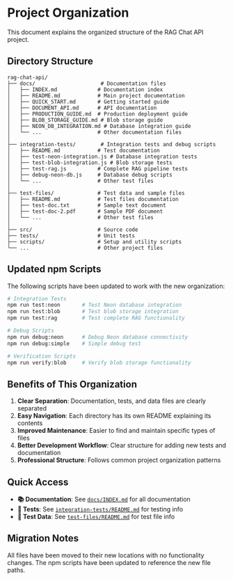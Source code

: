 # Project Organization

This document explains the organized structure of the RAG Chat API project.

## Directory Structure

```
rag-chat-api/
├── docs/                     # Documentation files
│   ├── INDEX.md             # Documentation index
│   ├── README.md            # Main project documentation
│   ├── QUICK_START.md       # Getting started guide
│   ├── DOCUMENT_API.md      # API documentation
│   ├── PRODUCTION_GUIDE.md  # Production deployment guide
│   ├── BLOB_STORAGE_GUIDE.md # Blob storage guide
│   ├── NEON_DB_INTEGRATION.md # Database integration guide
│   └── ...                  # Other documentation files
│
├── integration-tests/        # Integration tests and debug scripts
│   ├── README.md            # Test documentation
│   ├── test-neon-integration.js # Database integration tests
│   ├── test-blob-integration.js # Blob storage tests
│   ├── test-rag.js          # Complete RAG pipeline tests
│   ├── debug-neon-db.js     # Database debug scripts
│   └── ...                  # Other test files
│
├── test-files/              # Test data and sample files
│   ├── README.md            # Test files documentation
│   ├── test-doc.txt         # Sample text document
│   ├── test-doc-2.pdf       # Sample PDF document
│   └── ...                  # Other test files
│
├── src/                     # Source code
├── tests/                   # Unit tests
├── scripts/                 # Setup and utility scripts
└── ...                      # Other project files
```

## Updated npm Scripts

The following scripts have been updated to work with the new organization:

```bash
# Integration Tests
npm run test:neon       # Test Neon database integration
npm run test:blob       # Test blob storage integration
npm run test:rag        # Test complete RAG functionality

# Debug Scripts
npm run debug:neon      # Debug Neon database connectivity
npm run debug:simple    # Simple debug test

# Verification Scripts
npm run verify:blob     # Verify blob storage functionality
```

## Benefits of This Organization

1. **Clear Separation**: Documentation, tests, and data files are clearly separated
2. **Easy Navigation**: Each directory has its own README explaining its contents
3. **Improved Maintenance**: Easier to find and maintain specific types of files
4. **Better Development Workflow**: Clear structure for adding new tests and documentation
5. **Professional Structure**: Follows common project organization patterns

## Quick Access

- **📚 Documentation**: See [`docs/INDEX.md`](docs/INDEX.md) for all documentation
- **🧪 Tests**: See [`integration-tests/README.md`](integration-tests/README.md) for testing info
- **📁 Test Data**: See [`test-files/README.md`](test-files/README.md) for test file info

## Migration Notes

All files have been moved to their new locations with no functionality changes. The npm scripts have been updated to reference the new file paths.
